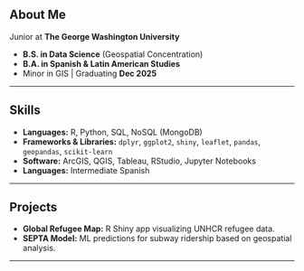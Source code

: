 ## About Me  
Junior at **The George Washington University**  
- **B.S. in Data Science** (Geospatial Concentration)  
- **B.A. in Spanish & Latin American Studies**  
- Minor in GIS | Graduating **Dec 2025**  
---
## Skills  
- **Languages:** R, Python, SQL, NoSQL (MongoDB)  
- **Frameworks & Libraries:** `dplyr`, `ggplot2`, `shiny`, `leaflet`, `pandas`, `geopandas`, `scikit-learn`  
- **Software:** ArcGIS, QGIS, Tableau, RStudio, Jupyter Notebooks  
- **Languages:** Intermediate Spanish  
---
## Projects  
- **Global Refugee Map:** R Shiny app visualizing UNHCR refugee data.  
- **SEPTA Model:** ML predictions for subway ridership based on geospatial analysis.  
---
